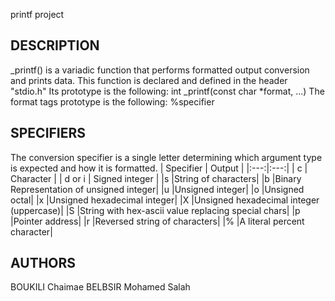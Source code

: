 printf project

DESCRIPTION
------------------------------------------------------------------------------------------------
_printf() is a variadic function that performs formatted output conversion and prints data. This function is declared and defined in the header "stdio.h" Its prototype is the following:
          int _printf(const char *format, ...)
The format tags prototype is the following:
                                           %specifier
                                           
SPECIFIERS
-----------------------------------------------------------------------------------------------------
The conversion specifier is a single letter determining which argument type is expected and how it is formatted.
|  Specifier  |  Output                                  |
|:---:|:---:|
| c           |  Character                               |
| d or i	| Signed integer   |
|s	|String of characters|
|b	|Binary Representation of unsigned integer|
|u	|Unsigned integer|
|o	|Unsigned octal|
|x	|Unsigned hexadecimal integer|
|X	|Unsigned hexadecimal integer (uppercase)|
|S	|String with hex-ascii value replacing special chars|
|p	|Pointer address|
|r	|Reversed string of characters|
|%	|A literal percent character|

AUTHORS
-------------------------------------------
BOUKILI Chaimae
BELBSIR Mohamed Salah
